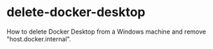 # delete-docker-desktop
How to delete Docker Desktop  from a Windows machine and remove "host.docker.internal".

